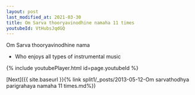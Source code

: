 ```yaml
---
layout: post
last_modified_at: 2021-03-30
title: Om Sarva thooryavinodhine namaha 11 times
youtubeId: VtHubsJqdGQ
---
```

 
 
Om Sarva thooryavinodhine nama 
 
 -  Who enjoys all types of instrumental music 
 
  
 
  
 
 
 
 
 
 


{% include youtubePlayer.html id=page.youtubeId %}
 
[Next]({{ site.baseurl }}{% link  split1/_posts/2013-05-12-Om sarvathodhya parigrahaya namaha 11 times.md%})
 

